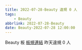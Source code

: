 ```yaml
---
title: 2022-07-28-Beauty 違規 0 人
tags:
    - Beauty
abbrlink: 2022-07-28-Beauty
date: Beauty-2022-07-28 12:00:00
---
```

Beauty 板 [板規連結](https://www.ptt.cc/bbs/Beauty/M.1630069980.A.84B.html)
昨天違規 0 人

